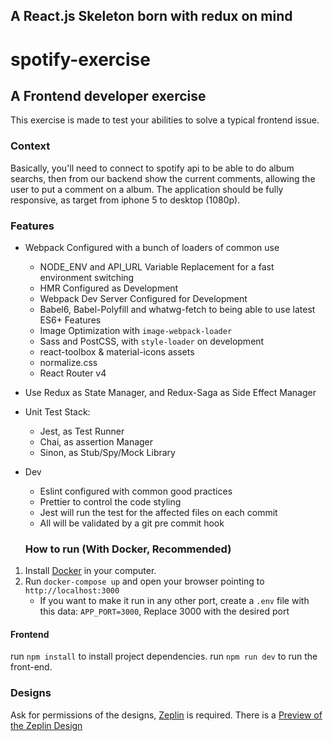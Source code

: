 ## A React.js Skeleton born with redux on mind

# spotify-exercise

## A Frontend developer exercise

This exercise is made to test your abilities to solve a typical frontend issue.

### Context

Basically, you'll need to connect to spotify api to be able to do album searchs, then from our backend show the current comments, allowing the user to put a comment on a album. 
The application should be fully responsive, as target from iphone 5 to desktop (1080p).


### Features

- Webpack Configured with a bunch of loaders of common use
  - NODE_ENV and API_URL Variable Replacement for a fast environment switching
  - HMR Configured as Development
  - Webpack Dev Server Configured for Development
  - Babel6, Babel-Polyfill and whatwg-fetch to being able to use latest ES6+ Features
  - Image Optimization with `image-webpack-loader`
  - Sass and PostCSS, with `style-loader` on development
  - react-toolbox & material-icons assets
  - normalize.css
  - React Router v4

- Use Redux as State Manager, and Redux-Saga as Side Effect Manager
- Unit Test Stack:
  - Jest, as Test Runner
  - Chai, as assertion Manager
  - Sinon, as Stub/Spy/Mock Library

- Dev
  - Eslint configured with common good practices
  - Prettier to control the code styling
  - Jest will run the test for the affected files on each commit
  - All will be validated by a git pre commit hook


  ### How to run (With Docker, Recommended)

1. Install [Docker](https://www.docker.com/) in your computer.
1. Run `docker-compose up` and open your browser pointing to `http://localhost:3000`
   * If you want to make it run in any other port, create a `.env` file with this data: `APP_PORT=3000`, Replace 3000 with the desired port
   
#### Frontend
run `npm install` to install project dependencies.
run `npm run dev` to run the front-end.




### Designs

Ask for permissions of the designs, [Zeplin](https://zeplin.io/) is required.
There is a [Preview of the Zeplin Design](https://scene.zeplin.io/project/582b01162ad47b3e76efd0e7)
